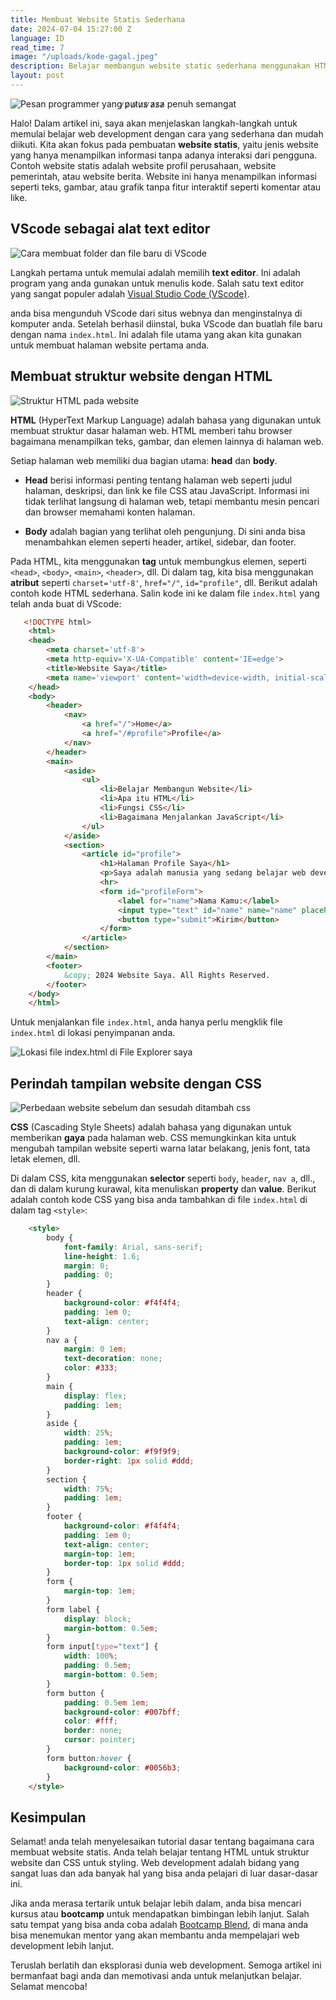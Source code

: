 ```yaml
---
title: Membuat Website Statis Sederhana
date: 2024-07-04 15:27:00 Z
language: ID
read_time: 7
image: "/uploads/kode-gagal.jpeg"
description: Belajar membangun website static sederhana menggunakan HTML, CSS dan VScode.
layout: post
---
```


![Pesan programmer yang ̷p̷u̷t̷u̷s̷ ̷a̷s̷a̷  penuh semangat](/uploads/kode-gagal.jpeg)

Halo! Dalam artikel ini, saya akan menjelaskan langkah-langkah untuk memulai belajar web development dengan cara yang sederhana dan mudah diikuti. Kita akan fokus pada pembuatan **website statis**, yaitu jenis website yang hanya menampilkan informasi tanpa adanya interaksi dari pengguna. Contoh website statis adalah website profil perusahaan, website pemerintah, atau website berita. Website ini hanya menampilkan informasi seperti teks, gambar, atau grafik tanpa fitur interaktif seperti komentar atau like.

## VScode sebagai alat text editor

![Cara membuat folder dan file baru di VScode](/uploads/new-file-at-vscode.gif)

Langkah pertama untuk memulai adalah memilih **text editor**. Ini adalah program yang anda gunakan untuk menulis kode. Salah satu text editor yang sangat populer adalah [Visual Studio Code (VScode)](https://code.visualstudio.com).

anda bisa mengunduh VScode dari situs webnya dan menginstalnya di komputer anda. Setelah berhasil diinstal, buka VScode dan buatlah file baru dengan nama `index.html`. Ini adalah file utama yang akan kita gunakan untuk membuat halaman website pertama anda.

## Membuat struktur website dengan HTML

![Struktur HTML pada website](/uploads/html-semantic-structure.png)

**HTML** (HyperText Markup Language) adalah bahasa yang digunakan untuk membuat struktur dasar halaman web. HTML memberi tahu browser bagaimana menampilkan teks, gambar, dan elemen lainnya di halaman web.

Setiap halaman web memiliki dua bagian utama: **head** dan **body**.

* **Head** berisi informasi penting tentang halaman web seperti judul halaman, deskripsi, dan link ke file CSS atau JavaScript. Informasi ini tidak terlihat langsung di halaman web, tetapi membantu mesin pencari dan browser memahami konten halaman.

* **Body** adalah bagian yang terlihat oleh pengunjung. Di sini anda bisa menambahkan elemen seperti header, artikel, sidebar, dan footer.

Pada HTML, kita menggunakan **tag** untuk membungkus elemen, seperti `<head>`, `<body>`, `<main>`, `<header>`, dll. Di dalam tag, kita bisa menggunakan **atribut** seperti `charset='utf-8'`, `href="/"`, `id="profile"`, dll. Berikut adalah contoh kode HTML sederhana. Salin kode ini ke dalam file `index.html` yang telah anda buat di VScode:

```html
   <!DOCTYPE html>
    <html>
    <head>
        <meta charset='utf-8'>
        <meta http-equiv='X-UA-Compatible' content='IE=edge'>
        <title>Website Saya</title>
        <meta name='viewport' content='width=device-width, initial-scale=1'>
    </head>
    <body>
        <header>
            <nav>
                <a href="/">Home</a>
                <a href="/#profile">Profile</a>
            </nav>
        </header>
        <main>
            <aside>
                <ul>
                    <li>Belajar Membangun Website</li>
                    <li>Apa itu HTML</li>
                    <li>Fungsi CSS</li>
                    <li>Bagaimana Menjalankan JavaScript</li>
                </ul>
            </aside>
            <section>
                <article id="profile">
                    <h1>Halaman Profile Saya</h1>
                    <p>Saya adalah manusia yang sedang belajar web development.</p>
                    <hr>
                    <form id="profileForm">
                        <label for="name">Nama Kamu:</label>
                        <input type="text" id="name" name="name" placeholder="Masukkan Nama Anda">
                        <button type="submit">Kirim</button>
                    </form>
                </article>
            </section>
        </main>
        <footer>
            &copy; 2024 Website Saya. All Rights Reserved.
        </footer>
    </body>
    </html>
```

Untuk menjalankan file `index.html`, anda hanya perlu mengklik file `index.html` di lokasi penyimpanan anda.

![Lokasi file index.html di File Explorer saya](/uploads/file-location.png)

## Perindah tampilan website dengan CSS

![Perbedaan website sebelum dan sesudah ditambah css](/uploads/css-effects.png)

**CSS** (Cascading Style Sheets) adalah bahasa yang digunakan untuk memberikan **gaya** pada halaman web. CSS memungkinkan kita untuk mengubah tampilan website seperti warna latar belakang, jenis font, tata letak elemen, dll.

Di dalam CSS, kita menggunakan **selector** seperti `body`, `header`, `nav a`, dll., dan di dalam kurung kurawal, kita menuliskan **property** dan **value**. Berikut adalah contoh kode CSS yang bisa anda tambahkan di file `index.html` di dalam tag `<style>`:

```html
    <style>
        body {
            font-family: Arial, sans-serif;
            line-height: 1.6;
            margin: 0;
            padding: 0;
        }
        header {
            background-color: #f4f4f4;
            padding: 1em 0;
            text-align: center;
        }
        nav a {
            margin: 0 1em;
            text-decoration: none;
            color: #333;
        }
        main {
            display: flex;
            padding: 1em;
        }
        aside {
            width: 25%;
            padding: 1em;
            background-color: #f9f9f9;
            border-right: 1px solid #ddd;
        }
        section {
            width: 75%;
            padding: 1em;
        }
        footer {
            background-color: #f4f4f4;
            padding: 1em 0;
            text-align: center;
            margin-top: 1em;
            border-top: 1px solid #ddd;
        }
        form {
            margin-top: 1em;
        }
        form label {
            display: block;
            margin-bottom: 0.5em;
        }
        form input[type="text"] {
            width: 100%;
            padding: 0.5em;
            margin-bottom: 0.5em;
        }
        form button {
            padding: 0.5em 1em;
            background-color: #007bff;
            color: #fff;
            border: none;
            cursor: pointer;
        }
        form button:hover {
            background-color: #0056b3;
        }
    </style>
```

## Kesimpulan

Selamat! anda telah menyelesaikan tutorial dasar tentang bagaimana cara membuat website statis. Anda telah belajar tentang HTML untuk struktur website dan CSS untuk styling. Web development adalah bidang yang sangat luas dan ada banyak hal yang bisa anda pelajari di luar dasar-dasar ini. 

Jika anda merasa tertarik untuk belajar lebih dalam, anda bisa mencari kursus atau **bootcamp** untuk mendapatkan bimbingan lebih lanjut. Salah satu tempat yang bisa anda coba adalah [Bootcamp Blend](https://www.blendinnovation.com/bootcamp), di mana anda bisa menemukan mentor yang akan membantu anda mempelajari web development lebih lanjut.

Teruslah berlatih dan eksplorasi dunia web development. Semoga artikel ini bermanfaat bagi anda dan memotivasi anda untuk melanjutkan belajar. Selamat mencoba!